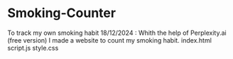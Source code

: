 # Smoking-Counter
To track my own smoking habit
18/12/2024 : Whith the help of Perplexity.ai (free version) I made a website to count my smoking habit.
              index.html
              script.js
              style.css
